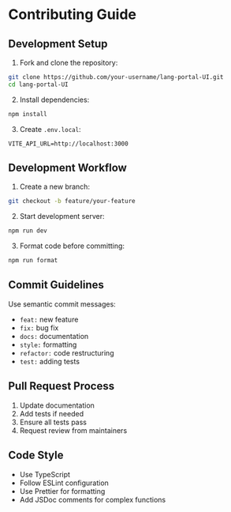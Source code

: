 # Contributing Guide

## Development Setup

1. Fork and clone the repository:
```bash
git clone https://github.com/your-username/lang-portal-UI.git
cd lang-portal-UI
```

2. Install dependencies:
```bash
npm install
```

3. Create `.env.local`:
```env
VITE_API_URL=http://localhost:3000
```

## Development Workflow

1. Create a new branch:
```bash
git checkout -b feature/your-feature
```

2. Start development server:
```bash
npm run dev
```

3. Format code before committing:
```bash
npm run format
```

## Commit Guidelines

Use semantic commit messages:
- `feat:` new feature
- `fix:` bug fix
- `docs:` documentation
- `style:` formatting
- `refactor:` code restructuring
- `test:` adding tests

## Pull Request Process

1. Update documentation
2. Add tests if needed
3. Ensure all tests pass
4. Request review from maintainers

## Code Style

- Use TypeScript
- Follow ESLint configuration
- Use Prettier for formatting
- Add JSDoc comments for complex functions